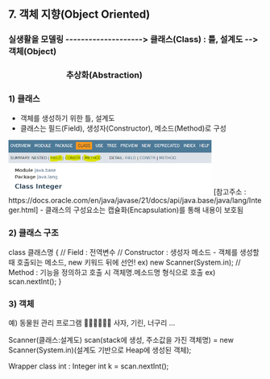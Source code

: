 ## 7. 객체 지향(Object Oriented)

### 실생활을 모델링 --------------------> 클래스(Class) : 틀, 설계도 --> 객체(Object) <br>
### &emsp;&emsp;&emsp;&emsp;&emsp;&emsp;&emsp;추상화(Abstraction)
			 
### 1) 클래스
- 객체를 생성하기 위한 틀, 설계도
- 클래스는 필드(Field), 생성자(Constructor), 메소드(Method)로 구성
<img src="../md_images/01_class.png" width="80%" />
[참고주소 : https://docs.oracle.com/en/java/javase/21/docs/api/java.base/java/lang/Integer.html]
- 클래스의 구성요소는 캡슐화(Encapsulation)를 통해 내용이 보호됨

### 2) 클래스 구조
class 클래스명 {
	// Field : 전역변수
	// Constructor : 생성자 메소드 - 객체를 생성할 때 호출되는 메소드, new 키워드 뒤에 선언!	ex) new Scanner(System.in);
	// Method : 기능을 정의하고 호출 시 객체명.메소드명 형식으로 호출	ex) scan.nextInt();
}

### 3) 객체

예) 동물원 관리 프로그램 🦁🦒🦝🐵🐯🐷
사자, 기린, 너구리 ...

Scanner(클래스:설계도) scan(stack에 생성, 주소값을 가진 객체명) = new Scanner(System.in)(설계도 기반으로 Heap에 생성된 객체);

Wrapper class
int : Integer
int k = scan.nextInt();